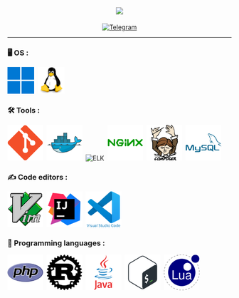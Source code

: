 <div id="header" align="center">
  <img src="https://media.giphy.com/media/v1.Y2lkPTc5MGI3NjExZ3I3cXk2Nnd2bm9nem81eDVrbXhtaDdoaGprejZvdXI3MXBnbWtlMSZlcD12MV9pbnRlcm5hbF9naWZfYnlfaWQmY3Q9Zw/vccgHuzSVf8BppdZ1e/giphy.gif" width="500"/>
</div>
<br>
<div id="badges" align="center">
  <a href="https://t.me/dr34mway">
    <img src="https://img.shields.io/badge/telegram-blue?style=for-the-badge&logo-telegram&logoColor=white" alt="Telegram"/>
  </a>
</div>

---

### :desktop_computer: OS :
<div>
  <img src="https://github.com/devicons/devicon/blob/master/icons/windows11/windows11-original.svg" title="Windows" alt="Windows" width="60" height="60"/>&nbsp;
  <img src="https://github.com/devicons/devicon/blob/master/icons/linux/linux-original.svg" title="Linux" alt="Linux" width="60" height="60"/>&nbsp;
</div>

### :hammer_and_wrench: Tools :
<div>
  <img src="https://github.com/devicons/devicon/blob/master/icons/git/git-original.svg" title="Git" alt="Git" width="80" height="80"/>&nbsp;
  <img src="https://github.com/devicons/devicon/blob/master/icons/docker/docker-original.svg" title="Docker" alt="Docker" width="80" height="80"/>&nbsp;
  <img src="https://cdn.worldvectorlogo.com/logos/elastic-stack.svg" title="ELK" alt="ELK" width="80" height="80"/>&nbsp;
  <img src="https://github.com/devicons/devicon/blob/master/icons/nginx/nginx-original.svg" title="Nginx" alt="Nginx" width="80" height="80"/>&nbsp;
  <img src="https://github.com/devicons/devicon/blob/master/icons/composer/composer-original.svg" title="Composer" alt="Composer" width="80" height="80"/>&nbsp;
  <img src="https://github.com/devicons/devicon/blob/master/icons/mysql/mysql-plain-wordmark.svg" title="MySQL" alt="MySQL" width="80" height="80"/>&nbsp;
</div>

### :writing_hand: Code editors :
<div>
  <img src="https://github.com/devicons/devicon/blob/master/icons/vim/vim-original.svg" title="Vim" alt="Vim" width="80" height="80"/>&nbsp;
  <img src="https://github.com/devicons/devicon/blob/master/icons/intellij/intellij-original.svg" title="IDE" alt="IDE" width="80" height="80"/>&nbsp;
  <img src="https://github.com/devicons/devicon/blob/master/icons/vscode/vscode-original-wordmark.svg" title="VSCode" alt="VSCode" width="80" height="80"/>&nbsp;
</div>


### :sparkling_heart: Programming languages :
<div>
  <img src="https://github.com/devicons/devicon/blob/master/icons/php/php-original.svg" title="PHP" alt="PHP" width="80" height="80"/>&nbsp;
  <img src="https://github.com/devicons/devicon/blob/master/icons/rust/rust-original.svg" title="Rust" alt="Rust" width="80" height="80"/>&nbsp;
  <img src="https://github.com/devicons/devicon/blob/master/icons/java/java-original-wordmark.svg" title="Java" alt="Java" width="80" height="80"/>&nbsp;
  <img src="https://github.com/devicons/devicon/blob/master/icons/bash/bash-original.svg" title="Bash" alt="Bash" width="80" height="80"/>&nbsp;
  <img src="https://github.com/devicons/devicon/blob/master/icons/lua/lua-original.svg" title="Lua" alt="Lua" width="80" height="80"/>&nbsp;
</div>

